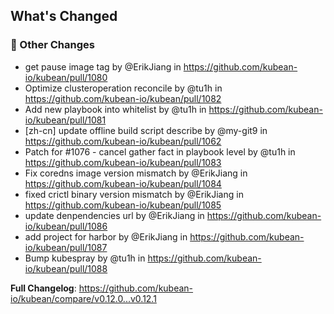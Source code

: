 <!-- Release notes generated using configuration in .github/release.yml at v0.12.1 -->

## What's Changed
### 🔨 Other Changes
* get pause image tag by @ErikJiang in https://github.com/kubean-io/kubean/pull/1080
* Optimize clusteroperation reconcile by @tu1h in https://github.com/kubean-io/kubean/pull/1082
* Add new playbook into whitelist by @tu1h in https://github.com/kubean-io/kubean/pull/1081
* [zh-cn] update offline build script describe by @my-git9 in https://github.com/kubean-io/kubean/pull/1062
* Patch for #1076 - cancel gather fact in playbook level by @tu1h in https://github.com/kubean-io/kubean/pull/1083
* Fix coredns image version mismatch by @ErikJiang in https://github.com/kubean-io/kubean/pull/1084
* fixed crictl binary version mismatch by @ErikJiang in https://github.com/kubean-io/kubean/pull/1085
* update denpendencies url by @ErikJiang in https://github.com/kubean-io/kubean/pull/1086
* add project for harbor by @ErikJiang in https://github.com/kubean-io/kubean/pull/1087
* Bump kubespray by @tu1h in https://github.com/kubean-io/kubean/pull/1088


**Full Changelog**: https://github.com/kubean-io/kubean/compare/v0.12.0...v0.12.1
